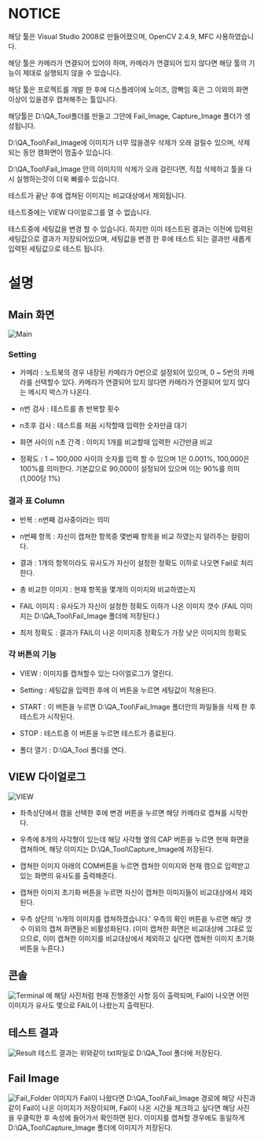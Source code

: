 # NOTICE
해당 툴은 Visual Studio 2008로 만들어졌으며, OpenCV 2.4.9, MFC 사용하였습니다.

해당 툴은 카메라가 연결되어 있어야 하며, 카메라가 연결되어 있지 않다면 해당 툴의 기능이 제대로 실행되지 않을 수 있습니다.

해당 툴은  프로젝트를 개발 한 후에 디스플레이에 노이즈, 깜빡임 혹은 그 이외의 화면 이상이 있을경우 캡쳐해주는 툴입니다.

해당툴은 D:\QA_Tool폴더를 만들고 그안에 Fail_Image, Capture_Image 폴더가 생성됩니다.

D:\QA_Tool\Fail_Image에 이미지가 너무 많을경우 삭제가 오래 걸릴수 있으며, 삭제되는 동안 캠화면이 멈출수 있습니다.

D:\QA_Tool\Fail_Image 안의 이미지의 삭제가 오래 걸린다면, 직접 삭제하고 툴을 다시 실행하는것이 더욱 빠를수 있습니다.

테스트가 끝난 후에 캡쳐된 이미지는 비교대상에서 제외됩니다.

테스트중에는 VIEW 다이얼로그를 열 수 없습니다.

테스트중에 세팅값을 변경 할 수 있습니다. 하지만 이미 테스트된 결과는 이전에 입력된 세팅값으로 결과가 저장되어있으며, 세팅값을 변경 한 후에 테스트 되는 결과만 새롭게 입력된 세팅값으로 테스트 됩니다.

# 설명
## Main 화면
![Main](https://user-images.githubusercontent.com/58472006/83824248-e5816800-a710-11ea-8023-39795d9a20ee.png)

### Setting
* 카메라 : 노트북의 경우 내장된 카메라가 0번으로 설정되어 있으며, 0 ~ 5번의 카메라를 선택할수 있다. 카메라가 연결되어 있지 않다면 카메라가 연결되어 있지 않다는 메시지 박스가 나온다.

* n번 검사 : 테스트를 총 반복할 횟수

* n초후 검사 : 테스트를 처음 시작할때 입력한 숫자만큼 대기

* 화면 사이의 n초 간격 : 이미지 1개를 비교할때 입력한 시간만큼 비교

* 정확도 : 1 ~ 100,000 사이의 숫자를 입력 할 수 있으며 1은 0.001%, 100,000은 100%를 의미한다. 기본값으로 90,000이 설정되어 있으며 이는 90%를 의미 (1,000당 1%)

### 결과 표 Column
* 반복 : n번째 검사중이라는 의미

* n번째 항목 : 자신이 캡쳐한 항목중 몇번째 항목을 비교 하였는지 알려주는 컬럼이다.

* 결과 : 1개의 항목이라도 유사도가 자신이 설정한 정확도 이하로 나오면 Fail로 처리한다.

* 총 비교한 이미지 : 현재 항목을 몇개의 이미지와 비교하였는지

* FAIL 이미지 : 유사도가 자신이 설정한 정확도 이하가 나온 이미지 갯수 (FAIL 이미지는 D:\QA_Tool\Fail_Image 폴더에 저장된다.)

* 최저 정확도 : 결과가 FAIL이 나온 이미지중 정확도가 가장 낮은 이미지의 정확도

### 각 버튼의 기능
* VIEW : 이미지를 캡쳐할수 있는 다이얼로그가 열린다.

* Setting : 세팅값을 입력한 후에 이 버튼을 누르면 세팅값이 적용된다.

* START : 이 버튼을 누르면 D:\QA_Tool\Fail_Image 폴더안의 파일들을 삭제 한 후 테스트가 시작된다.

* STOP : 테스트중 이 버튼을 누르면 테스트가 종료된다.

* 폴더 열기 : D:\QA_Tool 폴더를 연다.

## VIEW 다이얼로그
![VIEW](https://user-images.githubusercontent.com/58472006/83585836-d15d2f80-a585-11ea-88a6-205af219dc3b.png)
* 좌측상단에서 캠을 선택한 후에 변경 버튼을 누르면 해당 카메라로 캡쳐를 시작한다.

* 우측에 8개의 사각형이 있는데 해당 사각형 옆의 CAP 버튼을 누르면 현재 화면을 캡쳐하며, 해당 이미지는 D:\QA_Tool\Capture_Image에 저장된다.

* 캡쳐한 이미지 아래의 COM버튼을 누르면 캡쳐한 이미지와 현재 캠으로 입력받고있는 화면의 유사도를 출력해준다.

* 캡쳐한 이미지 초기화 버튼을 누르면 자신이 캡쳐한 이미지들이 비교대상에서 제외된다.

* 우측 상단의 'n개의 이미지를 캡쳐하겠습니다.' 우측의 확인 버튼을 누르면 해당 갯수 이외의 캡쳐 화면들은 비활성화된다. (이미 캡쳐한 화면은 비교대상에 그대로 있으므로, 이미 캡쳐한 이미지를 비교대상에서 제외하고 싶다면 캡쳐한 이미지 초기화 버튼을 누른다.)

## 콘솔
![Terminal](https://user-images.githubusercontent.com/58472006/83587426-066b8100-a58a-11ea-8ad8-5e2f9c754fad.png)
에 해당 사진처럼 현재 진행중인 사항 등이 출력되며, Fail이 나오면 어떤 이미지가 유사도 몇으로 FAIL이 나왔는지 출력된다.

## 테스트 결과
![Result](https://user-images.githubusercontent.com/58472006/83585833-d0c49900-a585-11ea-84e2-089793d60879.png)
테스트 결과는 위와같이 txt파일로 D:\QA_Tool 폴더에 저장된다.

## Fail Image
![Fail_Folder](https://user-images.githubusercontent.com/58472006/83585839-d3bf8980-a585-11ea-828b-f29064300fcd.png)
이미지가 Fail이 나왔다면 D:\QA_Tool\Fail_Image 경로에 해당 사진과 같이 Fail이 나온 이미지가 저장이되며, Fail이 나온 시간을 체크하고 싶다면 해당 사진을 우클릭한 후 속성에 들어가서 확인하면 된다.
이미지를 캡쳐할 경우에도 동일하게 D:\QA_Tool\Capture_Image 폴더에 이미지가 저장된다.
